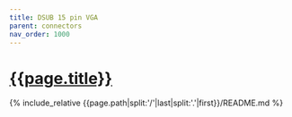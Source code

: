 ```yaml
---
title: DSUB 15 pin VGA
parent: connectors
nav_order: 1000
---
```

# [{{page.title}}](https://github.com/mpp2508/{{page.path|split:'/'|last|split:'.'|first}})
{% include_relative {{page.path|split:'/'|last|split:'.'|first}}/README.md %}
